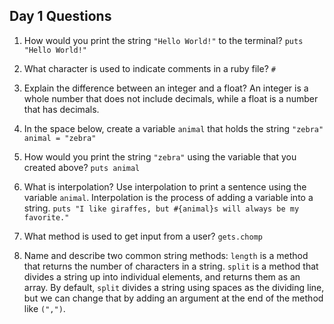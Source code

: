 ## Day 1 Questions

1. How would you print the string `"Hello World!"` to the terminal?
```puts "Hello World!"```

1. What character is used to indicate comments in a ruby file?
```#```

1. Explain the difference between an integer and a float?
An integer is a whole number that does not include decimals, while a float is a number that has decimals.

1. In the space below, create a variable `animal` that holds the string `"zebra"`
```animal = "zebra"```

1. How would you print the string `"zebra"` using the variable that you created above?
```puts animal```

1. What is interpolation? Use interpolation to print a sentence using the variable `animal`.
Interpolation is the process of adding a variable into a string.
```puts "I like giraffes, but #{animal}s will always be my favorite."```

1. What method is used to get input from a user?
```gets.chomp```

1. Name and describe two common string methods:
`length` is a method that returns the number of characters in a string.
`split` is a method that divides a string up into individual elements, and
returns them as an array. By default, `split` divides a string using spaces
as the dividing line, but we can change that by adding an argument at the end
of the method like `(",")`.
